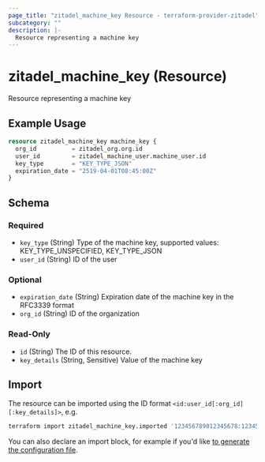 ```yaml
---
page_title: "zitadel_machine_key Resource - terraform-provider-zitadel"
subcategory: ""
description: |-
  Resource representing a machine key
---
```


# zitadel_machine_key (Resource)

Resource representing a machine key

## Example Usage

```terraform
resource zitadel_machine_key machine_key {
  org_id          = zitadel_org.org.id
  user_id         = zitadel_machine_user.machine_user.id
  key_type        = "KEY_TYPE_JSON"
  expiration_date = "2519-04-01T08:45:00Z"
}
```

<!-- schema generated by tfplugindocs -->
## Schema

### Required

- `key_type` (String) Type of the machine key, supported values: KEY_TYPE_UNSPECIFIED, KEY_TYPE_JSON
- `user_id` (String) ID of the user

### Optional

- `expiration_date` (String) Expiration date of the machine key in the RFC3339 format
- `org_id` (String) ID of the organization

### Read-Only

- `id` (String) The ID of this resource.
- `key_details` (String, Sensitive) Value of the machine key

## Import

The resource can be imported using the ID format `<id:user_id[:org_id][:key_details]>`, e.g.

```bash
terraform import zitadel_machine_key.imported '123456789012345678:123456789012345678:123456789012345678:{"type":"serviceaccount","keyId":"123456789012345678","key":"-----BEGIN RSA PRIVATE KEY-----\nMIIEpQ...-----END RSA PRIVATE KEY-----\n","userId":"123456789012345678"}'
```

You can also declare an import block, for example if you'd like [to generate the configuration file](https://developer.hashicorp.com/terraform/language/import/generating-configuration).
